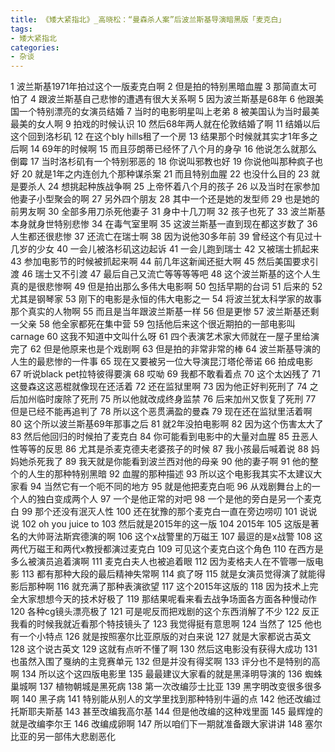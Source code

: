 ```yaml
---
title: 《矮大紧指北》_高晓松：“曼森杀人案”后波兰斯基导演暗黑版「麦克白」
tags:
- 矮大紧指北
categories:
- 杂谈
---
```


1
波兰斯基1971年拍过这个一版麦克白啊
2
但是拍的特别黑暗血腥
3
那简直太可怕了
4
跟波兰斯基自己悲惨的遭遇有很大关系啊
5
因为波兰斯基是68年
6
他跟美国一个特别漂亮的女演员结婚
7
当时的电影明星叫上老弟
8
被美国认为当时最美最美的女人啊
9
拍戏的时候认识
10
然后68年两人就在伦敦结婚了啊
11
结婚以后这个回到洛杉矶
12
在这个bly hills租了一个房
13
结果那个时候就其实才1年多之后啊
14
69年的时候啊
15
而且莎朗蒂已经怀了八个月的身孕
16
他说怎么就那么倒霉
17
当时洛杉矶有一个特别邪恶的
18
你说叫邪教也好
19
你说他叫那种疯子也好
20
就是1年之内连创九个那种谋杀案
21
而且特别血腥
22
也没什么目的
23
就是要杀人
24
想挑起种族战争啊
25
上帝怀着八个月的孩子
26
以及当时在家参加他妻子小型聚会的啊
27
另外四个朋友
28
其中一个还是她的发型师
29
也是她的前男友啊
30
全部多用刀杀死他妻子
31
身中十几刀啊
32
孩子也死了
33
波兰斯基本身就身世特别悲惨
34
在毒气室里啊
35
这波兰斯基一直到现在都这岁数了
36
人生都还很悲惨
37
还流亡在瑞士啊
38
因为说他30多年前
39
曾经这个有见过十几岁的少女
40
一会儿被洛杉矶这边起诉
41
一会儿跑到瑞士
42
又被瑞士抓起来
43
参加电影节的时候被抓起来啊
44
前几年这新闻还挺大啊
45
然后美国要求引渡
46
瑞士又不引渡
47
最后自己又流亡等等等等吧
48
这个波兰斯基的这个人生真的是很悲惨啊
49
但是拍出那么多伟大电影啊
50
包括早期的台词
51
后来的
52
尤其是钢琴家
53
刚下的电影是永恒的伟大电影之一
54
将波兰犹太科学家的故事那个真实的人物啊
55
而且是当年跟波兰斯基一样
56
但是更惨
57
波兰斯基还剩一父亲
58
他全家都死在集中营
59
包括他后来这个很近期拍的一部电影叫carnage
60
这我不知道中文叫什么呀
61
四个表演艺术家大师就在一屋子里给演完了
62
但是他原来也是个戏剧啊
63
但是拍的非常非常的棒
64
波兰斯基导演的人生的最悲惨的一件事
65
现在又要被另一位大导演昆汀塔伦蒂诺
66
拍成电影
67
听说black pet拉特彼得要演
68
哎呦
69
我都不敢看着点
70
这个太凶残了
71
这曼森这这恶棍就像现在还活着
72
还在监狱里啊
73
因为他正好判死刑了
74
之后加州临时废除了死刑
75
所以他就改成终身监禁
76
后来加州又恢复了死刑
77
但是已经不能再追判了
78
所以这个恶贯满盈的曼森
79
现在还在监狱里活着啊
80
这个所以波兰斯基69年那事之后
81
就2年没拍电影啊
82
因为这个伤害太大了
83
然后他回归的时候拍了麦克白
84
你可能看到电影中的大量对血腥
85
丑恶人性等等的反思
86
尤其是杀麦克德夫老婆孩子的时候
87
我小孩最后喊着说
88
妈妈她杀死我了
89
我天就是你能看到波兰西对他的母亲
90
他的妻子啊
91
他的整个的人生的那种特别黑暗
92
血腥的那种描述
93
所以这个电影我其实不太建议大家看
94
当然它有一个呃不同的地方
95
就是他把麦克白呃
96
从戏剧舞台上的一个人的独白变成两个人
97
一个是他正常的对吧
98
一个是他的旁白是另一个麦克白
99
那个还没有泯灭人性
100
还在犹豫的那个麦克白一直在旁边唠叨
101
说说说
102
oh you juice to
103
然后就是2015年的这一版
104
2015年
105
这版是著名的大帅哥法斯宾德演的啊
106
这个x战警里的万磁王
107
最逗的是x战警
108
这两代万磁王和两代x教授都演过麦克白
109
可见这个麦克白这个角色
110
在西方是多么被演员追着演啊
111
麦克白夫人也被追着眼
112
因为麦格夫人在不管哪一版电影
113
都有那种大段的最后精神失常啊
114
疯了呀
115
就是女演员觉得演了就能得影后那种啊
116
就充满了那种表演欲望
117
这个2015年这版的
118
因为技术上完全大家想想今天的技术好极了
119
那结果呢看来看去战争场面各方面各种慢动作
120
各种cg镜头漂亮极了
121
可是呢反而把戏剧的这个东西消解了不少
122
反正我看的时候我就近看那个特技镜头了
123
我觉得挺有意思啊
124
当然了
125
他也有一个小特点
126
就是按照塞尔比亚原版的对白来说
127
就是大家都说古英文
128
这个说古英文
129
这就有点听不懂了啊
130
然后这电影没有获得大成功
131
也虽然入围了戛纳的主竞赛单元
132
但是并没有得奖啊
133
评分也不是特别的高啊
134
所以这个这四版电影里
135
最最建议大家看的就是黑泽明导演的
136
蜘蛛巢城啊
137
植物朝城是黑死病
138
第一次改编莎士比亚
139
黑字明改变很多很多啊
140
黑子病
141
特别能从别人的文学里找到那种特别牛逼的点
142
他还改编过托斯耶夫斯基
143
甚至改编我高尔基
144
但是他改编的这种戏里面
145
最辉煌的就是改编李尔王
146
改编成卵啊
147
所以咱们下一期就准备跟大家讲讲
148
塞尔比亚的另一部伟大悲剧恶化